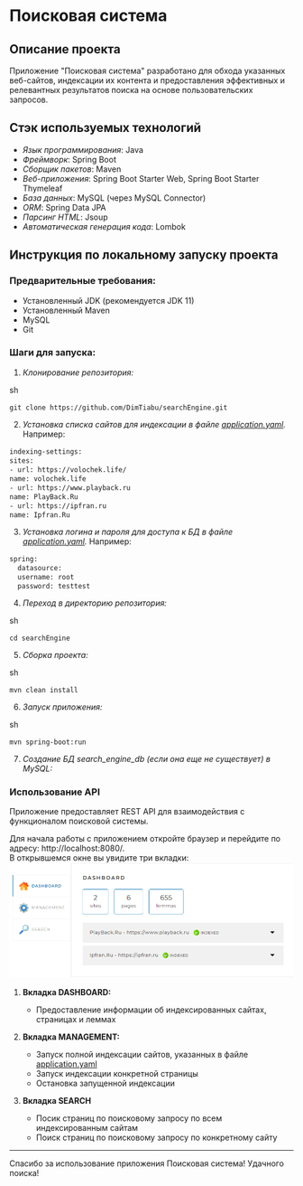 # Поисковая система

## Описание проекта

Приложение "Поисковая система" разработано для обхода указанных веб-сайтов,
индексации их контента и предоставления эффективных и релевантных результатов
поиска на основе пользовательских запросов.

## Стэк используемых технологий

- *Язык программирования*: Java
- *Фреймворк*: Spring Boot
- *Сборщик пакетов*: Maven
- *Веб-приложения*: Spring Boot Starter Web, Spring Boot Starter Thymeleaf 
- *База данных*: MySQL (через MySQL Connector)
- *ORM*: Spring Data JPA
- *Парсинг HTML*: Jsoup
- *Автоматическая генерация кода*: Lombok

## Инструкция по локальному запуску проекта

### Предварительные требования:

- Установленный JDK (рекомендуется JDK 11)
- Установленный Maven
- MySQL
- Git

### Шаги для запуска:

1. *Клонирование репозитория:*

sh

```
git clone https://github.com/DimTiabu/searchEngine.git
```

2. *Установка списка сайтов для индексации в файле [application.yaml](application.yaml).* Например:

```
indexing-settings:
sites:
- url: https://volochek.life/
name: volochek.life
- url: https://www.playback.ru
name: PlayBack.Ru
- url: https://ipfran.ru
name: Ipfran.Ru
```

3. *Установка логина и пароля для доступа к БД в файле [application.yaml](application.yaml).* Например:
  ```
spring:
    datasource:
    username: root
    password: testtest
```
4. *Переход в директорию репозитория:*

sh

```
cd searchEngine
```

5. *Сборка проекта:*

sh

```
mvn clean install
```

6. *Запуск приложения:*

sh

```
mvn spring-boot:run
```

7. *Создание БД search_engine_db (если она еще не существует) в MySQL:*


### Использование API

Приложение предоставляет REST API для взаимодействия
с функционалом поисковой системы.

Для начала работы с приложением откройте браузер
и перейдите по адресу: http://localhost:8080/.  
В открывшемся окне вы увидите три вкладки:
![img.png](src/main/resources/app_screen.png)

1. **Вкладка DASHBOARD:** 
   * Предоставление информации об индексированных сайтах, страницах и леммах


2. **Вкладка MANAGEMENT:** 
   * Запуск полной индексации сайтов, 
указанных в файле [application.yaml](application.yaml) 
   * Запуск индексации конкретной страницы
   * Остановка запущенной индексации


3. **Вкладка SEARCH**
   * Посик страниц по поисковому запросу по всем индексированным сайтам
   * Поиск страниц по поисковому запросу по конкретному сайту
     

---

Спасибо за использование приложения Поисковая система! Удачного поиска!
